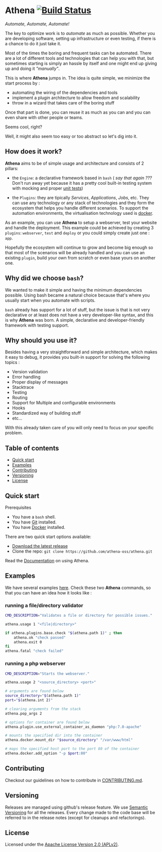 # Athena [![Build Status](https://travis-ci.org/athena-oss/athena.svg?branch=master)](https://travis-ci.org/athena-oss/athena)

*Automate, Automate, Automate!*

The key to optimize work is to *automate* as much as possible. Whether you are developing software, setting up infrastructure or even testing, if there is a chance to do it just take it.

Most of the times the boring and frequent tasks can be automated. There are a lot of different tools and technologies that can help you with that, but sometimes starting is simply an hassle by itself and one might end up giving up and doing it *"manually"*.

This is where **Athena** jumps in. The idea is quite simple, we minimize the start process by :

 * automating the wiring of the dependencies and tools
 * implement a plugin architecture to allow freedom and scalability
 * throw in a wizard that takes care of the boring stuff

Once that part is done, you can reuse it as much as you can and you can even share with other people or teams.

Seems cool, right?

Well, it might also seem too easy or too abstract so let's dig into it.

## How does it work?

**Athena** aims to be of simple usage and architecture and consists of 2 pillars:

 * the `Engine`: a declarative framework based in `bash` ( *say that again ???* Don't run away yet because it has a pretty cool built-in testing system with mocking and proper [unit tests](tests/))

 * the `Plugins`: they are tipically *Services*, *Applications*, *Jobs*, etc. They can use any technology or any stack of technologies and they form the ecosystem that helps you handle different scenarios. To support the automation environments, the virtualisation technology used is [docker](https://www.docker.com/).


As an example, you can use **Athena** to setup a webserver, test your website and handle the deployment. This example could be achieved by creating 3 `plugins`: `webserver`, `test` and `deploy` or you could simply create just one : `app`.

Hopefully the ecosystem will continue to grow and become big enough so that most of the scenarios will be already handled and you can use an existing `plugin`, build your own from scratch or even base yours on another one.

## Why did we choose `bash`?

We wanted to make it simple and having the minimum dependencies possible. Using bash became a natural choice because that's where you usually start when you automate with scripts.

`bash` already has support for a lot of stuff, but the issue is that is not very declarative or at least does not have a very developer-like syntax, and this is why **Athena** was born. A simple, declarative and developer-friendly framework with testing support.

## Why should you use it?

Besides having a very straightforward and simple architecture, which makes it easy to debug, it provides you built-in support for solving the following topics :
  * Version validation
  * Error handling
  * Proper display of messages
  * Stacktrace
  * Testing
  * Routing
  * Support for Multiple and configurable environments
  * Hooks
  * Standardized way of building stuff
  * etc...

With this already taken care of you will only need to focus on your specific problem.

## Table of contents

* [Quick start](#quick-start)
* [Examples](#examples)
* [Contributing](#contributing)
* [Versioning](#versioning)
* [License](#license)


## Quick start

Prerequisites
 * You have a `bash` shell.
 * You have [Git](https://git-scm.com/) installed.
 * You have [Docker](https://www.docker.com/) installed.

There are two quick start options available:

* [Download the latest release](https://github.com/athena-oss/athena/releases/latest)
* Clone the repo: `git clone https://github.com/athena-oss/athena.git`

Read the [Documentation](http://athena-oss.github.io/athena) on using Athena.

## Examples

We have several examples [here](docs/examples). Check these two **Athena** commands, so that you can have an idea how it looks like :

### running a file/directory validator
```bash
CMD_DESCRIPTION="Validates a file or directory for possible issues."

athena.usage 1 "<file|directory>"

if athena.plugins.base.check "$(athena.path 1)" ; then
	athena.ok "check passed"
	athena.exit 0
fi
athena.fatal "check failed"
```

### running a php webserver
```bash
CMD_DESCRIPTION="Starts the webserver."

athena.usage 2 "<source_directory> <port>"

# arguments are found below
source_directory="$(athena.path 1)"
port="$(athena.int 2)"

# clearing arguments from the stack
athena.pop_args 2

# options for container are found below
athena.plugin.use_external_container_as_daemon "php:7.0-apache"

# mounts the specified dir into the container
athena.docker.mount_dir "$source_directory" "/var/www/html"

# maps the specified host port to the port 80 of the container
athena.docker.add_option "-p $port:80"
```

## Contributing

Checkout our guidelines on how to contribute in [CONTRIBUTING.md](CONTRIBUTING.md).

## Versioning

Releases are managed using github's release feature. We use [Semantic Versioning](http://semver.org) for all
the releases. Every change made to the code base will be referred to in the release notes (except for
cleanups and refactorings).

## License

Licensed under the [Apache License Version 2.0 (APLv2)](LICENSE).
